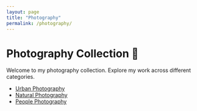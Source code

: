 ```yaml
---
layout: page
title: "Photography"
permalink: /photography/
---
```


# Photography Collection 📸

Welcome to my photography collection. Explore my work across different categories.

- [Urban Photography](urban.html)
- [Natural Photography](nature.html)
- [People Photography](people.html)

